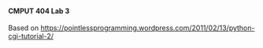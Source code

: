 #### CMPUT 404 Lab 3
Based on https://pointlessprogramming.wordpress.com/2011/02/13/python-cgi-tutorial-2/
